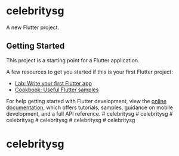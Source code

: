 # celebritysg

A new Flutter project.

## Getting Started

This project is a starting point for a Flutter application.

A few resources to get you started if this is your first Flutter project:

- [Lab: Write your first Flutter app](https://docs.flutter.dev/get-started/codelab)
- [Cookbook: Useful Flutter samples](https://docs.flutter.dev/cookbook)

For help getting started with Flutter development, view the
[online documentation](https://docs.flutter.dev/), which offers tutorials,
samples, guidance on mobile development, and a full API reference.
#   c e l e b r i t y s g  
 #   c e l e b r i t y s g  
 #   c e l e b r i t y s g  
 #   c e l e b r i t y s g  
 #   c e l e b r i t y s g  
 # celebritysg
# celebritysg
